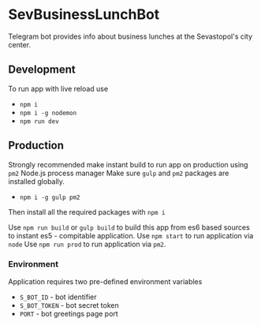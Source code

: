 # SevBusinessLunchBot
Telegram bot provides info about business lunches at the Sevastopol's city center.

## Development
To run app with live reload use
- `npm i`
- `npm i -g nodemon`
- `npm run dev`

## Production
Strongly recommended make instant build to run app on production using `pm2` Node.js process manager
Make sure `gulp` and `pm2` packages are installed globally.
  - `npm i -g gulp pm2`
  
Then install all the required packages with `npm i`  
  
Use `npm run build` or `gulp build` to build this app from es6 based sources to instant es5 - compitable application.
Use `npm start` to run application via `node`
Use `npm run prod` to run application via `pm2`.

### Environment
Application requires two pre-defined environment variables
  - `S_BOT_ID` - bot identifier
  - `S_BOT_TOKEN` - bot secret token
  - `PORT` - bot greetings page port